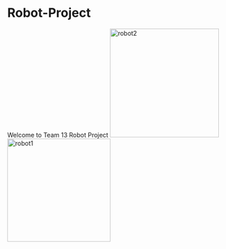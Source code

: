 # Robot-Project
Welcome to Team 13 Robot Project
<img width="248" alt="robot2" src="https://github.com/sarenap/Robot-Project/assets/122493371/6eaa27a1-edd9-4014-81b3-50454e94a659">
<img width="235" alt="robot1" src="https://github.com/sarenap/Robot-Project/assets/122493371/51d6ed2d-360e-4250-b511-83624e417a1e">
